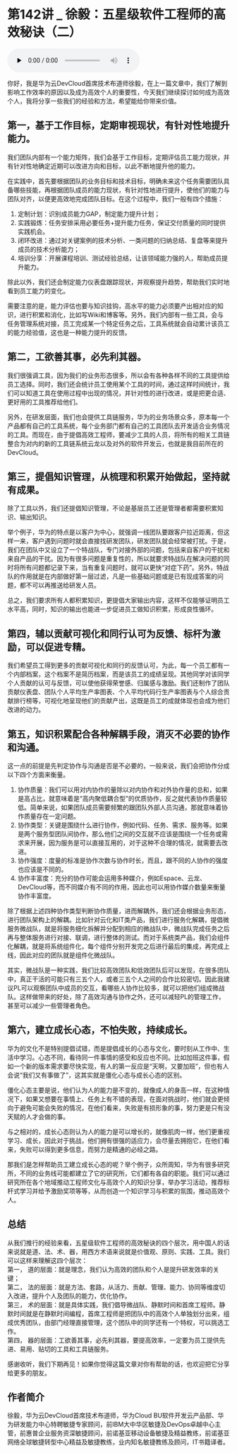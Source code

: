 # 第142讲 _ 徐毅：五星级软件工程师的高效秘诀（二）

<audio id="audio" title="第142讲 | 徐毅：五星级软件工程师的高效秘诀（二）" controls="" preload="none"><source id="mp3" src="https://static001.geekbang.org/resource/audio/24/8d/24cf4cbd83bd5f7300dbfb51c628728d.mp3"></audio>

你好，我是华为云DevCloud首席技术布道师徐毅，在上一篇文章中，我们了解到影响工作效率的原因以及成为高效个人的重要性，今天我们继续探讨如何成为高效个人，我将分享一些我们的经验和方法，希望能给你带来价值。

## 第一，基于工作目标，定期审视现状，有针对性地提升能力。

我们团队内部有一个能力矩阵，我们会基于工作目标，定期评估员工能力现状，并有针对性地确定近期可以改进方向和目标，以此不断地提升他的能力。

在实践中，首先要根据团队的业务目标和技术目标，明确未来这个任务需要团队具备哪些技能，再根据团队成员的能力现状，有针对性地进行提升，使他们的能力与团队对齐，以便更高效地完成团队目标。在这个过程中，我们一般有四个措施：

1. 定制计划：识别成员能力GAP，制定能力提升计划；
1. 实践锻炼：任务安排采用必要任务+提升能力任务，保证交付质量的同时提供实践机会。
1. 闭环改进：通过对关键案例的技术分析、一类问题的归纳总结、复盘等来提升成员的技术分析能力；
1. 培训分享：开展课程培训、测试经验总结，让该领域能力强的人，帮助成员提升能力。

除此以外，我们还会制定能力仪表盘跟踪现状，并观察提升趋势，帮助我们实时地看到员工能力的变化。

需要注意的是，能力评估也要与知识挂钩，高水平的能力必须要产出相对应的知识，进行积累和消化，比如写Wiki和博客等。另外，我们内部有一些工具，会与任务管理系统对接，员工完成某一个特定任务之后，工具系统就会自动累计该员工的能力经验值，这也是一种能力提升的反馈。

## 第二，工欲善其事，必先利其器。

我们很强调工具，因为我们的业务形态很多，所以会有各种各样不同的工具提供给员工选择。同时，我们还会统计员工使用某个工具的时间，通过这样时间统计，我们可以知道工具在使用过程中出现的情况，并针对性的进行改进，或是把更合适、更好用的工具推荐给他们。

另外，在研发层面，我们也会提供工具链服务，华为的业务场景众多，原本每一个产品都有自己的工具系统，每个业务部门都有自己的工具团队去开发适合业务情况的工具。而现在，由于提倡高效工程师，要减少工具的人员，将所有的相关工具链整合为对内的新的工具链系统云龙以及对外的软件开发云，也就是我目前所在的DevCloud。

## 第三，提倡知识管理，从梳理和积累开始做起，坚持就有成果。

除了工具以外，我们还提倡知识管理，不论是基层员工还是管理者都需要积累知识、输出知识。

举个例子，华为的特点是以客户为中心，就强调一线团队要跟客户拉近距离，但这样一来，客户遇到问题时就会直接找研发团队，研发团队就会经常被打扰。于是，我们在团队中又设立了一个特战队，专门对接外部的问题，包括来自客户的干扰和来自产品的干扰。因为有很多问题是重复性的，所以就要求特战队在解决问题的同时将所有问题都记录下来，当有重复问题时，就可以更快“对症下药”。另外，特战队的作用就是在内部做好第一层过滤，凡是一些基础问题或是已有现成答案的问题，都不可以再推送给研发人员。

总之，我们要求所有人都积累知识，更提倡大家输出内容，这样不仅能够证明员工水平高，同时，知识的输出也能进一步促进员工做知识积累，形成良性循环。

## 第四，辅以贡献可视化和同行认可为反馈、标杆为激励，可以促进专精。

我们希望员工得到更多的贡献可视化和同行的反馈认可，为此，每一个员工都有一个内部档案，这个档案不是简历档案，而是该员工的成绩呈现。其他同学对该同学个人贡献的认可与反馈，可以使他获得荣誉感、归属感与激励。我们还制作了团队贡献仪表盘、团队个人平均生产率图表、个人平均代码行生产率图表与个人综合贡献排行榜等，可视化地呈现他们的贡献产出，这既是员工的成就体现也会成为他们改进的动力。

## 第五，知识积累配合各种解耦手段，消灭不必要的协作和沟通。

这一点的前提是先判定协作与沟通是否是不必要的，一般来说，我们会把协作分成以下四个方面来衡量。

1. 协作质量：我们可以用对内协作的量除以对内协作和对外协作量的总和，如果是高占比，就意味着是“高内聚低耦合型”的优质协作，反之就代表协作质量较低。简单来说，如果团队成员需要频繁的跟团队外部人员沟通，那就意味着协作质量存在一定问题。
1. 协作类型：关键是围绕什么进行协作，例如代码、任务、需求、服务等。如果是两个服务型团队间协作，那么他们之间的交互就不应该是围绕一个任务或需求来开展，因为服务是可以直接互用的，对于这种不合理的情况，就需要去改进。
1. 协作强度：度量的标准是协作次数与协作时长，而且，跟不同的人协作的强度也应该是不同的。
1. 协作丰富度：充分的协作可能会运用多种媒介，例如Espace、云龙、DevCloud等，而不同媒介有不同的作用，因此也可以用协作媒介数量来衡量协作丰富度。

除了根据上述四种协作类型判断协作质量，进而解耦外，我们还会根据业务形态，进行团队架构上的解耦。比如针对云化和IT类产品，我们进行服务化解耦，提倡微服务微战队，就是将服务细化拆解并分配到相应的微战队中，微战队完成任务之后再与整体服务进行对接、联调，进行整体的测试。而对于系统类产品，我们会组件化解耦，就是将系统组件化，每个组件分别开发完之后进行最后的集成，再完成上线，因此对应的团队就是组件化微战队。

其实，微战队是一种实践，我们比较高效团队和低效团队后可以发现，在很多团队中，真正干活的可能只有三五个人，或者三五个人之间的合作比较密切。因此我建议PL可以观察团队中成员的交互，看哪些人协作比较多，就可以把他们组成微战队。这样做带来的好处，除了高效沟通与协作之外，还可以减轻PL的管理工作，甚至可以减少一些管理者角色。

## 第六，建立成长心态，不怕失败，持续成长。

华为的文化不是特别提倡试错，而是提倡成长的心态与文化，要时刻从工作中、生活中学习。心态不同，看待同一件事情的感受和反应也不同。比如加班这件事，假如一个新的版本需求要尽快实现，有人的第一反应是“天啊，又要加班”，但也有人会说“我们又有事做了”，这其实就是僵化心态与成长心态的区别。

僵化心态主要是说，他们认为人的能力是不变的，就像成人的身高一样，在这种情况下，如果又想要在事情上、任务上有不错的表现，在面对挑战时，他们就会更倾向于避免可能会失败的情况，在他们看来，失败是有损形象的事，努力更是只有没天赋的人才会做的事。

与之相对的，成长心态则认为人的能力是可以增长的，就像肌肉一样，他们更重视学习、成长，因此对于挑战，他们拥有很强的适应力，会尽量去拥抱它，在他们看来，失败可以得到更多信息，而努力是精通的必经之路。

那我们是怎样帮助员工建立成长心态的呢？举个例子，众所周知，华为有很多研究所，不同的业务线可能都建立了它的研究所，它们都有各自的职能。我们可以通过研究所在各个地域推动工程师文化与高效个人的知识分享，举办学习活动，推荐标杆式学习并给予激励奖项等等，从而创造一个知识学习与积累的氛围，推动高效个人。

## 总结

从我们推行的经验来看，五星级软件工程师的高效秘诀的四个层次，用中国人的话来说就是道、法、术、器，用西方术语来说就是价值观、原则、实践、工具。我们可以这样来理解这四个层次：<br>
第一，  道的层面：就是理念，我们认为高效的团队和个人是提升研发效率的关键；<br>
第二，  法的层面：就是方法、套路，从活力、贡献、管理、能力、协同等维度切入改进，提升个人及团队的能力，优化协作。<br>
第三，  术的层面：就是具体实践，我们倡导微战队、静默时间和首席工程师。静默时间就是在静默时间编程，首席工程师是把团队中的高效个人单独划分出来，组成优秀团队，由部门经理直接管理，这个团队中的同学还有一个特权，可以挑选工作。<br>
第四，  器的层面：工欲善其事，必先利其器，要提高效率，一定要为员工提供先进、易用、贴切的工具和工具链服务。

感谢收听，我们下期再见！如果你觉得这篇文章对你有帮助的话，也欢迎把它分享给更多的朋友。

## 作者简介

徐毅，华为云DevCloud首席技术布道师，华为Cloud BU软件开发云产品部、华为研发能力中心特聘敏捷专家顾问，前IBM大中华区敏捷及DevOps卓越中心主管，前惠普企业服务资深敏捷顾问，前诺基亚移动设备敏捷及精益教练，前诺基亚网络全球敏捷转型中心精益及敏捷教练，业内知名敏捷教练及顾问，IT书籍译者。


